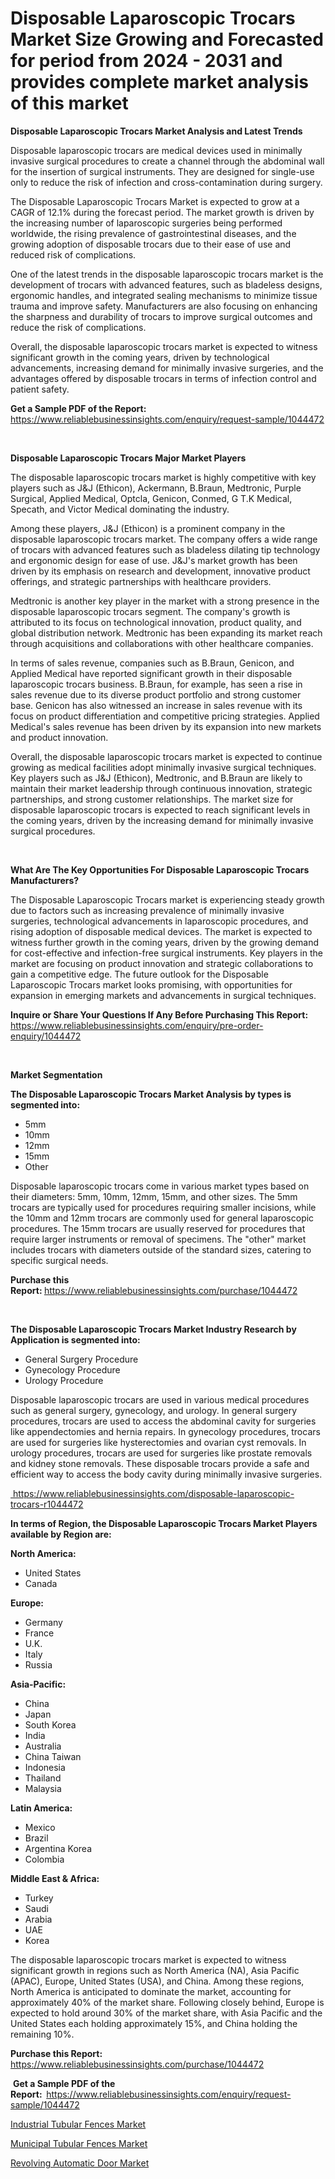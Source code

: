 <p><h1>Disposable Laparoscopic Trocars Market Size Growing and Forecasted for period from 2024 - 2031 and provides complete market analysis of this market</h1></p><p><strong>Disposable Laparoscopic Trocars Market Analysis and Latest Trends</strong></p>
<p><p>Disposable laparoscopic trocars are medical devices used in minimally invasive surgical procedures to create a channel through the abdominal wall for the insertion of surgical instruments. They are designed for single-use only to reduce the risk of infection and cross-contamination during surgery.</p><p>The Disposable Laparoscopic Trocars Market is expected to grow at a CAGR of 12.1% during the forecast period. The market growth is driven by the increasing number of laparoscopic surgeries being performed worldwide, the rising prevalence of gastrointestinal diseases, and the growing adoption of disposable trocars due to their ease of use and reduced risk of complications.</p><p>One of the latest trends in the disposable laparoscopic trocars market is the development of trocars with advanced features, such as bladeless designs, ergonomic handles, and integrated sealing mechanisms to minimize tissue trauma and improve safety. Manufacturers are also focusing on enhancing the sharpness and durability of trocars to improve surgical outcomes and reduce the risk of complications.</p><p>Overall, the disposable laparoscopic trocars market is expected to witness significant growth in the coming years, driven by technological advancements, increasing demand for minimally invasive surgeries, and the advantages offered by disposable trocars in terms of infection control and patient safety.</p></p>
<p><strong>Get a Sample PDF of the Report:&nbsp;</strong> <a href="https://www.reliablebusinessinsights.com/enquiry/request-sample/1044472">https://www.reliablebusinessinsights.com/enquiry/request-sample/1044472</a></p>
<p>&nbsp;</p>
<p><strong>Disposable Laparoscopic Trocars Major Market Players</strong></p>
<p><p>The disposable laparoscopic trocars market is highly competitive with key players such as J&J (Ethicon), Ackermann, B.Braun, Medtronic, Purple Surgical, Applied Medical, Optcla, Genicon, Conmed, G T.K Medical, Specath, and Victor Medical dominating the industry.</p><p>Among these players, J&J (Ethicon) is a prominent company in the disposable laparoscopic trocars market. The company offers a wide range of trocars with advanced features such as bladeless dilating tip technology and ergonomic design for ease of use. J&J's market growth has been driven by its emphasis on research and development, innovative product offerings, and strategic partnerships with healthcare providers.</p><p>Medtronic is another key player in the market with a strong presence in the disposable laparoscopic trocars segment. The company's growth is attributed to its focus on technological innovation, product quality, and global distribution network. Medtronic has been expanding its market reach through acquisitions and collaborations with other healthcare companies.</p><p>In terms of sales revenue, companies such as B.Braun, Genicon, and Applied Medical have reported significant growth in their disposable laparoscopic trocars business. B.Braun, for example, has seen a rise in sales revenue due to its diverse product portfolio and strong customer base. Genicon has also witnessed an increase in sales revenue with its focus on product differentiation and competitive pricing strategies. Applied Medical's sales revenue has been driven by its expansion into new markets and product innovation.</p><p>Overall, the disposable laparoscopic trocars market is expected to continue growing as medical facilities adopt minimally invasive surgical techniques. Key players such as J&J (Ethicon), Medtronic, and B.Braun are likely to maintain their market leadership through continuous innovation, strategic partnerships, and strong customer relationships. The market size for disposable laparoscopic trocars is expected to reach significant levels in the coming years, driven by the increasing demand for minimally invasive surgical procedures.</p></p>
<p>&nbsp;</p>
<p><strong>What Are The Key Opportunities For Disposable Laparoscopic Trocars Manufacturers?</strong></p>
<p><p>The Disposable Laparoscopic Trocars market is experiencing steady growth due to factors such as increasing prevalence of minimally invasive surgeries, technological advancements in laparoscopic procedures, and rising adoption of disposable medical devices. The market is expected to witness further growth in the coming years, driven by the growing demand for cost-effective and infection-free surgical instruments. Key players in the market are focusing on product innovation and strategic collaborations to gain a competitive edge. The future outlook for the Disposable Laparoscopic Trocars market looks promising, with opportunities for expansion in emerging markets and advancements in surgical techniques.</p></p>
<p><strong>Inquire or Share Your Questions If Any Before Purchasing This Report:</strong> <a href="https://www.reliablebusinessinsights.com/enquiry/pre-order-enquiry/1044472">https://www.reliablebusinessinsights.com/enquiry/pre-order-enquiry/1044472</a></p>
<p>&nbsp;</p>
<p><strong>Market Segmentation</strong></p>
<p><strong>The Disposable Laparoscopic Trocars Market Analysis by types is segmented into:</strong></p>
<p><ul><li>5mm</li><li>10mm</li><li>12mm</li><li>15mm</li><li>Other</li></ul></p>
<p><p>Disposable laparoscopic trocars come in various market types based on their diameters: 5mm, 10mm, 12mm, 15mm, and other sizes. The 5mm trocars are typically used for procedures requiring smaller incisions, while the 10mm and 12mm trocars are commonly used for general laparoscopic procedures. The 15mm trocars are usually reserved for procedures that require larger instruments or removal of specimens. The "other" market includes trocars with diameters outside of the standard sizes, catering to specific surgical needs.</p></p>
<p><strong>Purchase this Report:&nbsp;</strong><a href="https://www.reliablebusinessinsights.com/purchase/1044472">https://www.reliablebusinessinsights.com/purchase/1044472</a></p>
<p>&nbsp;</p>
<p><strong>The Disposable Laparoscopic Trocars Market Industry Research by Application is segmented into:</strong></p>
<p><ul><li>General Surgery Procedure</li><li>Gynecology Procedure</li><li>Urology Procedure</li></ul></p>
<p><p>Disposable laparoscopic trocars are used in various medical procedures such as general surgery, gynecology, and urology. In general surgery procedures, trocars are used to access the abdominal cavity for surgeries like appendectomies and hernia repairs. In gynecology procedures, trocars are used for surgeries like hysterectomies and ovarian cyst removals. In urology procedures, trocars are used for surgeries like prostate removals and kidney stone removals. These disposable trocars provide a safe and efficient way to access the body cavity during minimally invasive surgeries.</p></p>
<p><a href="https://www.reliablebusinessinsights.com/disposable-laparoscopic-trocars-r1044472">&nbsp;https://www.reliablebusinessinsights.com/disposable-laparoscopic-trocars-r1044472</a></p>
<p><strong>In terms of Region, the Disposable Laparoscopic Trocars Market Players available by Region are:</strong></p>
<p>
    <p> <strong> North America: </strong>
        <ul>
            <li>United States</li>
            <li>Canada</li>
        </ul>
        </p> 
    <p> <strong> Europe: </strong>
        <ul>
            <li>Germany</li>
            <li>France</li>
            <li>U.K.</li>
            <li>Italy</li>
            <li>Russia</li>
        </ul>
        </p> 
    <p> <strong> Asia-Pacific: </strong>
        <ul>
            <li>China</li>
            <li>Japan</li>
            <li>South Korea</li>
            <li>India</li>
            <li>Australia</li>
            <li>China Taiwan</li>
            <li>Indonesia</li>
            <li>Thailand</li>
            <li>Malaysia</li>
        </ul>
        </p> 
    <p> <strong> Latin America: </strong>
        <ul>
            <li>Mexico</li>
            <li>Brazil</li>
            <li>Argentina Korea</li>
            <li>Colombia</li>
        </ul>
        </p> 
    <p> <strong> Middle East & Africa: </strong>
        <ul>
            <li>Turkey</li>
            <li>Saudi</li>
            <li>Arabia</li>
            <li>UAE</li>
            <li>Korea</li>
        </ul>
    </p>
    </p>
<p><p>The disposable laparoscopic trocars market is expected to witness significant growth in regions such as North America (NA), Asia Pacific (APAC), Europe, United States (USA), and China. Among these regions, North America is anticipated to dominate the market, accounting for approximately 40% of the market share. Following closely behind, Europe is expected to hold around 30% of the market share, with Asia Pacific and the United States each holding approximately 15%, and China holding the remaining 10%.</p></p>
<p><strong>Purchase this Report: </strong><a href="https://www.reliablebusinessinsights.com/purchase/1044472">https://www.reliablebusinessinsights.com/purchase/1044472</a></p>
<p>&nbsp;<strong>Get a Sample PDF of the Report:&nbsp;&nbsp;</strong><a href="https://www.reliablebusinessinsights.com/enquiry/request-sample/1044472">https://www.reliablebusinessinsights.com/enquiry/request-sample/1044472</a></p>
<p><strong></strong></p>
<p><p><a href="https://github.com/castoriffic/Market-Research-Report-List-5/blob/main/industrial-tubular-fences-market.md">Industrial Tubular Fences Market</a></p><p><a href="https://github.com/yoshih12/Market-Research-Report-List-4/blob/main/municipal-tubular-fences-market.md">Municipal Tubular Fences Market</a></p><p><a href="https://github.com/jerrycopelandthomaswsqd8q/Market-Research-Report-List-3/blob/main/revolving-automatic-door-market.md">Revolving Automatic Door Market</a></p></p>